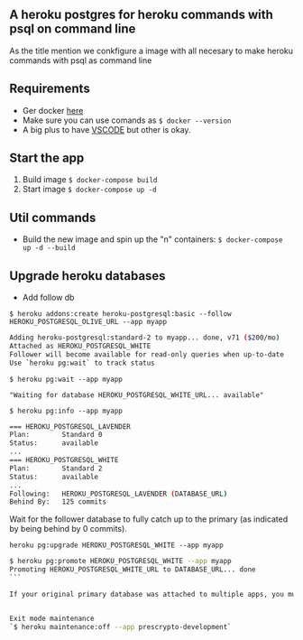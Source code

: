 ## A heroku postgres for heroku commands with psql on command line


As the title mention we conkfigure a image with all necesary to make heroku commands with psql as command line

## Requirements

-  Ger docker [here](https://docs.docker.com/get-docker/)
- Make sure you can use comands as `$ docker --version`
- A big plus to have [VSCODE](https://code.visualstudio.com/download) but other is okay.

## Start the app

1. Build image
`$ docker-compose build`
2. Start image
 `$ docker-compose up -d`


## Util commands

- Build the new image and spin up the "n" containers:
`$ docker-compose up -d --build`


## Upgrade heroku databases

- Add follow db

`$ heroku addons:create heroku-postgresql:basic --follow HEROKU_POSTGRESQL_OLIVE_URL --app myapp`

```bash
Adding heroku-postgresql:standard-2 to myapp... done, v71 ($200/mo)
Attached as HEROKU_POSTGRESQL_WHITE
Follower will become available for read-only queries when up-to-date
Use `heroku pg:wait` to track status
```

`$ heroku pg:wait --app myapp`

`"Waiting for database HEROKU_POSTGRESQL_WHITE_URL... available"`

`$ heroku pg:info --app myapp`

```bash
=== HEROKU_POSTGRESQL_LAVENDER
Plan:        Standard 0
Status:      available
...
=== HEROKU_POSTGRESQL_WHITE
Plan:        Standard 2
Status:      available
...
Following:   HEROKU_POSTGRESQL_LAVENDER (DATABASE_URL)
Behind By:   125 commits
```

Wait for the follower database to fully catch up to the primary (as indicated by being behind by 0 commits).

`heroku pg:upgrade HEROKU_POSTGRESQL_WHITE --app myapp`

````bash
$ heroku pg:promote HEROKU_POSTGRESQL_WHITE --app myapp
Promoting HEROKU_POSTGRESQL_WHITE_URL to DATABASE_URL... done
```

If your original primary database was attached to multiple apps, you must attach your new database to those apps with heroku `addons:attach`.


Exit mode maintenance
`$ heroku maintenance:off --app prescrypto-development`
